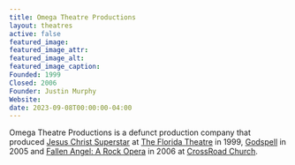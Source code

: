 ```yaml
---
title: Omega Theatre Productions
layout: theatres
active: false
featured_image: 
featured_image_attr:
featured_image_alt:
featured_image_caption:
Founded: 1999
Closed: 2006
Founder: Justin Murphy
Website: 
date: 2023-09-08T00:00:00-04:00
---
```

Omega Theatre Productions is a defunct production company that produced [Jesus Christ Superstar](/productions/1999_jesus_christ_superstar) at [The Florida Theatre](/venues/the_florida_theatre) in 1999, [Godspell](/productions/2005_godspell) in 2005 and [Fallen Angel: A Rock Opera](/productions/2006_fallen_angel:_a_rock_opera) in 2006 at [CrossRoad Church](/venues/crossroad_church). 

